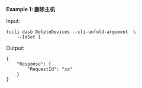 **Example 1: 删除主机**



Input: 

```
tccli dasb DeleteDevices --cli-unfold-argument  \
    --IdSet 1
```

Output: 
```
{
    "Response": {
        "RequestId": "xx"
    }
}
```

